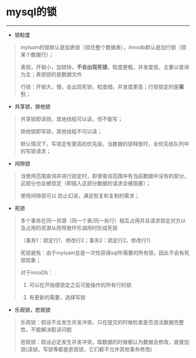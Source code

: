# mysql的锁

----------
- 锁粒度
> myIsam的锁默认是加表锁（锁住整个数据表），Innodb默认是加行锁（锁某个数据行）；
> 
> 表锁，开销小，加锁快，**不会出现死锁**，粒度更粗，并发度低，主要以查询为主；表锁锁的是数据文件
> 
> 行锁：开销大，慢，会出现死锁，粒度细，并发度更高；行锁锁定的是**索引**；
- 共享锁，排他锁
> 共享锁即读锁，其他线程可以读，但不能写；
> 
> 排他锁即写锁，其他线程不可以读；
> 
> 默认情况下，写锁定有更高的优先级，当数据的锁释放时，会优先给队列中的写锁请求；
> 
- 间隙锁
> 当使用范围查询并进行锁定时，即便查询范围中有当前数据中没有的部分，这部分也会被锁定（即插入这部分数据的请求会被阻塞）；
> 
> 使用间隙锁可以 防止幻读，满足恢复和复制的需求；
- 死锁
> 多个事务在同一资源（同一个表/同一些行）相互占用并且请求锁定对方以及占用的资源从而导致环形调用时形成死锁
> 
> （事务1：锁定行1，修改行2；事务2：锁定行2，修改行1）
> 
> 死锁避免：由于myIsam总是一次性获得sql所需要的所有锁，因此不会有死锁现象；
> 
> 对于innoDb：
> 
>   1. 可以在开始便锁定之后可能操作的所有行的锁
> 
>   2. 有更新的需要，选择写锁
>
- 乐观锁，悲观锁
> 乐观锁：假设不会发生并发冲突，只在提交的时候检查是否违法数据完整性，不能解决脏读问题
> 
> 悲观锁：假设必定发生并发冲突，取数据的时候都认为数据会修改，直接加锁(读锁，写锁等都是悲观锁，它们都不允许其他事务修改)